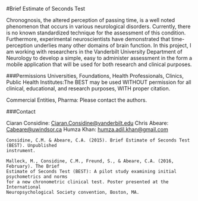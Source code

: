 #Brief Estimate of Seconds Test

Chronognosis, the altered perception of passing time, is a well noted phenomenon that occurs in various neurological disorders. Currently, there is no known standardized technique for the assessment of this condition. Furthermore, experimental neuroscientists have demonstrated that time-perception underlies many other domains of brain function. In this project, I am working with researchers in the Vanderbilt University Department of Neurology to develop a simple, easy to administer assessment in the form a mobile application that will be used for both research and clinical purposes.

###Permissions
Universities, Foundations, Health Professionals, Clinics, Public Health Institutes:The BEST may be used WITHOUT permission for all clinical, educational, and research purposes, WITH proper citation.

Commercial Entities, Pharma: Please contact the authors.

###Contact

Ciaran Considine: Ciaran.Considine@vanderbilt.edu
Chris Abeare: Cabeare@uwindsor.ca
Humza Khan: humza.adil.khan@gmail.com

```
Considine, C.M. & Abeare, C.A. (2015). Brief Estimate of Seconds Test (BEST). Unpublished
instrument.

Malleck, M., Considine, C.M., Freund, S., & Abeare, C.A. (2016, February). The Brief
Estimate of Seconds Test (BEST): A pilot study examining initial psychometrics and norms
for a new chronometric clinical test. Poster presented at the International
Neuropsychological Society convention, Boston, MA.
```
